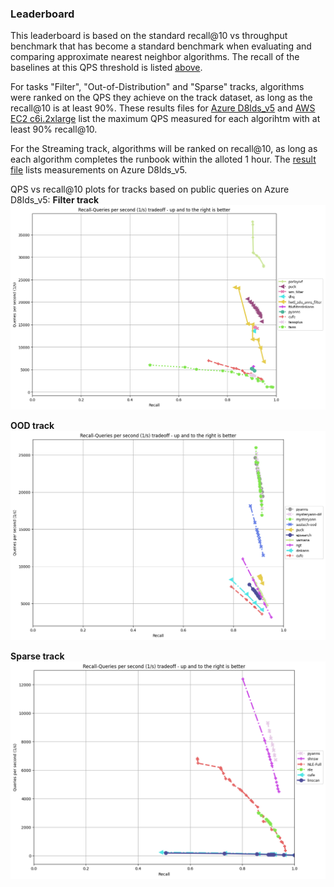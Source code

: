 ### Leaderboard

This leaderboard is based on the standard recall@10 vs throughput benchmark that has become a standard benchmark when evaluating and comparing approximate nearest neighbor algorithms. 
The recall of the baselines at this QPS threshold is listed [above](#measuring_your_algorithm). 

For tasks "Filter", "Out-of-Distribution" and "Sparse" tracks, algorithms were ranked on the QPS they achieve on the track dataset, as long as the recall@10 is at least 90%. 
These results files for [Azure D8lds_v5](Azure_D8lds_v5_table.md) and [AWS EC2 c6i.2xlarge](ec2_c6i.2xlarge_table.md) list the maximum QPS measured for each algorihtm with at least 90% recall@10.

For the Streaming track, algorithms will be ranked on recall@10, as long as each algorithm completes the runbook within the alloted 1 hour. 
The [result file](streaming/res_final_runbook_AzureD8lds_v5.csv) lists measurements on Azure D8lds_v5.

QPS vs recall@10 plots for tracks based on public queries on Azure D8lds_v5:
**Filter track**
![yfcc-10M](filter/plot_public_queries_AzureD8lds_v5.png)

**OOD track**
![text2image-10M](ood/plot_public_queries_AzureD8lds_v5.png)

**Sparse track**
![sparse-full](sparse/plot_public_queries_AzureD8lds_v5.png)

